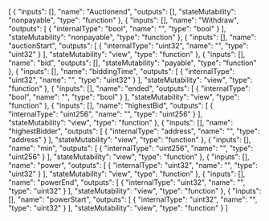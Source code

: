 [
	{
		"inputs": [],
		"name": "Auctionend",
		"outputs": [],
		"stateMutability": "nonpayable",
		"type": "function"
	},
	{
		"inputs": [],
		"name": "Withdraw",
		"outputs": [
			{
				"internalType": "bool",
				"name": "",
				"type": "bool"
			}
		],
		"stateMutability": "nonpayable",
		"type": "function"
	},
	{
		"inputs": [],
		"name": "auctionStart",
		"outputs": [
			{
				"internalType": "uint32",
				"name": "",
				"type": "uint32"
			}
		],
		"stateMutability": "view",
		"type": "function"
	},
	{
		"inputs": [],
		"name": "bid",
		"outputs": [],
		"stateMutability": "payable",
		"type": "function"
	},
	{
		"inputs": [],
		"name": "biddingTime",
		"outputs": [
			{
				"internalType": "uint32",
				"name": "",
				"type": "uint32"
			}
		],
		"stateMutability": "view",
		"type": "function"
	},
	{
		"inputs": [],
		"name": "ended",
		"outputs": [
			{
				"internalType": "bool",
				"name": "",
				"type": "bool"
			}
		],
		"stateMutability": "view",
		"type": "function"
	},
	{
		"inputs": [],
		"name": "highestBid",
		"outputs": [
			{
				"internalType": "uint256",
				"name": "",
				"type": "uint256"
			}
		],
		"stateMutability": "view",
		"type": "function"
	},
	{
		"inputs": [],
		"name": "highestBidder",
		"outputs": [
			{
				"internalType": "address",
				"name": "",
				"type": "address"
			}
		],
		"stateMutability": "view",
		"type": "function"
	},
	{
		"inputs": [],
		"name": "min",
		"outputs": [
			{
				"internalType": "uint256",
				"name": "",
				"type": "uint256"
			}
		],
		"stateMutability": "view",
		"type": "function"
	},
	{
		"inputs": [],
		"name": "power",
		"outputs": [
			{
				"internalType": "uint32",
				"name": "",
				"type": "uint32"
			}
		],
		"stateMutability": "view",
		"type": "function"
	},
	{
		"inputs": [],
		"name": "powerEnd",
		"outputs": [
			{
				"internalType": "uint32",
				"name": "",
				"type": "uint32"
			}
		],
		"stateMutability": "view",
		"type": "function"
	},
	{
		"inputs": [],
		"name": "powerStart",
		"outputs": [
			{
				"internalType": "uint32",
				"name": "",
				"type": "uint32"
			}
		],
		"stateMutability": "view",
		"type": "function"
	}
]